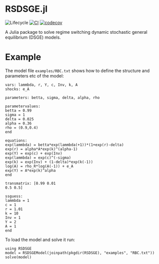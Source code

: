 # RSDSGE.jl

![Lifecycle](https://img.shields.io/badge/lifecycle-experimental-orange.svg)
[![CI](https://github.com/angusmoore/RSDSGE.jl/workflows/CI/badge.svg)](https://github.com/angusmoore/RSDSGE.jl/actions/workflows/CI.yml/)
[![codecov](https://codecov.io/gh/angusmoore/RSDSGE.jl/branch/main/graph/badge.svg?token=mHWsYed7iR)](https://codecov.io/gh/angusmoore/RSDSGE.jl)

A Julia package to solve regime switching dynamic stochastic general equilibrium (DSGE) models.

# Example

The model file `examples/RBC.txt` shows how to define the structure and parameters etc of the model:

```
vars: lammbda, r, Y, c, Inv, k, A
shocks: e_A

parameters: betta, sigma, delta, alpha, rho

parametervalues:
betta = 0.99
sigma = 1
delta = 0.025
alpha = 0.36
rho = (0.9,0.4)
end

equations:
exp(lammbda) = betta*exp(lammbda(+1))*(1+exp(r)-delta)
exp(r) = alpha*A*exp(k)^(alpha-1)
exp(Y) = exp(c) + exp(Inv)
exp(lammbda) = exp(c)^(-sigma)
exp(k) = exp(Inv) + (1-delta)*exp(k(-1))
log(A) = rho_R*log(A(-1)) + e_A
exp(Y) = A*exp(k)^alpha
end

transmatrix: [0.99 0.01
0.5 0.5]

ssguess:
lammbda = 1
c = 1
r = 1.01
k = 10
Inv = 1
Y = 2
A = 1
end
```

To load the model and solve it run:
```
using RSDSGE
model = RSDSGEModel(joinpath(pkgdir(RSDSGE), "examples", "RBC.txt"))
solve(model)
```